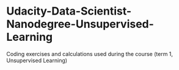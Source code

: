 # Udacity-Data-Scientist-Nanodegree-Unsupervised-Learning
Coding exercises and calculations used during the course (term 1, Unsupervised Learning)
